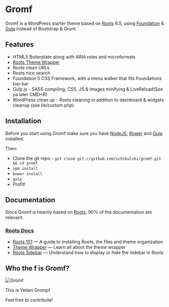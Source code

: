 # Gromf

Gromf is a WordPress starter theme based on [Roots](https://github.com/roots/roots) 6.5, using [Foundation](http://foundation.zurb.com) & [Gulp](http://gulpjs.com) instead of Bootstrap & Grunt.

## Features

* HTML5 Boilerplate along with ARIA roles and microformats
* [Roots Theme Wrapper](http://roots.io/an-introduction-to-the-roots-theme-wrapper/)
* Roots clean URLs
* Roots nice search
* Foundation 5 CSS Framework, with a menu walker that fits Foundations top-bar
* Gulp.js - SASS compiling, CSS, JS & images minifying & LiveReload(See ya later CMD+R) 
* WordPress clean up - Roots cleaning in addition to dashboard & widgets cleanup (see lib/custom.php)


## Installation

Before you start using Gromf make sure you have [NodeJS](http://nodejs.org), [Bower](http://bower.io) and [Gulp](http://gulpjs.com) installed.

Then:

* Clone the git repo - `git clone git://github.com/schikulski/gromf.git && cd gromf`
* `npm install`
* `bower install`
* `gulp`
* Profit!

## Documentation

Since Gromf is heavily based on [Roots](https://github.com/roots/roots), 90% of the documentation are relevant.

### [Roots Docs](http://roots.io/docs/)

* [Roots 101](http://roots.io/roots-101/) — A guide to installing Roots, the files and theme organization
* [Theme Wrapper](http://roots.io/an-introduction-to-the-roots-theme-wrapper/) — Learn all about the theme wrapper
* [Roots Sidebar](http://roots.io/the-roots-sidebar/) — Understand how to display or hide the sidebar in Roots

## Who the f is Gromf?
![Gromf](http://gfx.nrk.no/8gjVcNbGJF453RegYzZtzAJySRdSV_2RS9khstDHldpw)

This is Yetien Grompf


Feel free to contribute! 